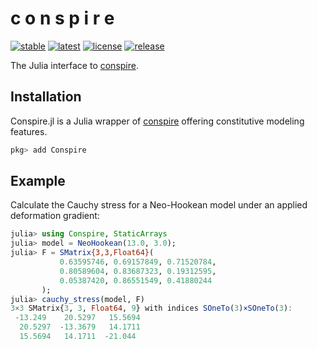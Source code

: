 # c o n s p i r e

[![stable](https://img.shields.io/badge/docs-stable-blue)](https://mrbuche.github.io/Conspire.jl/stable)
[![latest](https://img.shields.io/badge/docs-latest-blue)](https://mrbuche.github.io/Conspire.jl/latest)
[![license](https://img.shields.io/github/license/mrbuche/Conspire.jl?color=blue)](https://github.com/mrbuche/Conspire.jl?tab=GPL-3.0-1-ov-file#GPL-3.0-1-ov-file)
[![release](https://img.shields.io/github/v/release/mrbuche/Conspire.jl?color=blue)](https://github.com/mrbuche/Conspire.jl)

The Julia interface to [conspire](https://mrbuche.github.io/conspire).

## Installation

Conspire.jl is a Julia wrapper of [conspire](https://github.com/mrbuche/conspire.rs) offering constitutive modeling features.

```julia
pkg> add Conspire
```

## Example

Calculate the Cauchy stress for a Neo-Hookean model under an applied deformation gradient:

```julia
julia> using Conspire, StaticArrays
julia> model = NeoHookean(13.0, 3.0);
julia> F = SMatrix{3,3,Float64}(
           0.63595746, 0.69157849, 0.71520784,
           0.80589604, 0.83687323, 0.19312595,
           0.05387420, 0.86551549, 0.41880244
       );
julia> cauchy_stress(model, F)
3×3 SMatrix{3, 3, Float64, 9} with indices SOneTo(3)×SOneTo(3):
 -13.249    20.5297   15.5694
  20.5297  -13.3679   14.1711
  15.5694   14.1711  -21.044
```
